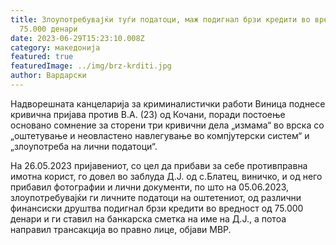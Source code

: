 ```yaml
---
title: Злоупотребувајќи туѓи податоци, маж подигнал брзи кредити во вредност од
  75.000 денари
date: 2023-06-29T15:23:10.008Z
category: македонија
featured: true
featuredImage: ../img/brz-krditi.jpg
author: Вардарски
---
```

<!--StartFragment-->

Надворешната канцеларија за криминалистички работи Виница поднесе кривична пријава против В.А. (23) од Кочани, поради постоење основано сомнение за сторени три кривични дела „измама“ во врска со „оштетување и неовластено навлегување во компјутерски систем“ и „злоупотреба на лични податоци“.

На 26.05.2023 пријавениот, со цел да прибави за себе противправна имотна корист, го довел во заблуда Д.Ј. од с.Блатец, виничко, и од него прибавил фотографии и лични документи, по што на 05.06.2023, злоупотребувајќи ги личните податоци на оштетениот, од различни финансиски друштва подигнал брзи кредити во вредност од 75.000 денари и ги ставил на банкарска сметка на име на Д.Ј., а потоа направил трансакција во правно лице, објави МВР.

<!--EndFragment-->